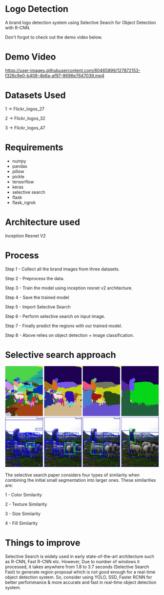 # Logo Detection
A brand logo detection system using Selective Search for Object Detection with R-CNN.

Don't forgot to check out the demo video below.

# Demo Video
https://user-images.githubusercontent.com/80465899/127872153-f328c9e0-b408-4b6a-af97-8696e7647039.mp4


# Datasets Used
1 -> Flickr_logos_27

2 -> Flickr_logos_32

3 -> Flickr_logos_47

# Requirements

- numpy
- pandas
- pillow
- pickle
- tensorflow
- keras
- selective search
- flask
- flask_ngrok

# Architecture used
Inception Resnet V2

# Process

Step 1 - Collect all the brand images from three datasets.

Step 2 - Preprocess the data.

Step 3 - Train the model using inception resnet v2 architecture.

Step 4 - Save the trained model

Step 5 - Import Selective Search

Step 6 - Perform selective search on input image.

Step 7 - Finally predict the regions with our trained model.

Step 8 - Above relies on object detection + image classification.

# Selective search approach
![alt tag](images/ss1.png)

The selective search paper considers four types of similarity when combining the initial small segmentation into larger ones. 
These similarities are: 

1 - Color Similarity

2 - Texture Similarity

3 - Size Similarity

4 - Fill Similarity

# Things to improve
Selective Search is widely used in early state-of-the-art architecture such as R-CNN, Fast R-CNN etc. However, Due to number of windows it processed, it takes anywhere from 1.8 to 3.7 seconds (Selective Search Fast) to generate region proposal which is not good enough for a real-time object detection system. So, consider using YOLO, SSD, Faster RCNN for better perfommance & more accurate and fast in real-time object detection system.







